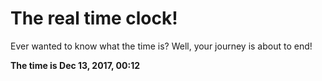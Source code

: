 # The real time clock!

Ever wanted to know what the time is? Well, your journey is about to end!

**The time is Dec 13, 2017, 00:12**